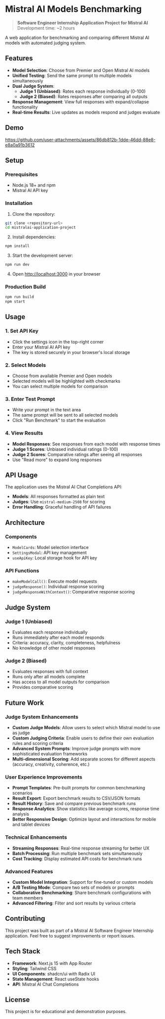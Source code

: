 # Mistral AI Models Benchmarking

> **Software Engineer Internship Application Project for Mistral AI**  
> Development time: ~2 hours

A web application for benchmarking and comparing different Mistral AI models with automated judging system.

## Features

- **Model Selection**: Choose from Premier and Open Mistral AI models
- **Unified Testing**: Send the same prompt to multiple models simultaneously
- **Dual Judge System**:
  - **Judge 1 (Unbiased)**: Rates each response individually (0-100)
  - **Judge 2 (Biased)**: Rates responses after comparing all outputs
- **Response Management**: View full responses with expand/collapse functionality
- **Real-time Results**: Live updates as models respond and judges evaluate

## Demo



https://github.com/user-attachments/assets/86db812b-1dde-46dd-88e8-e8a0a91b3612



## Setup

### Prerequisites

- Node.js 18+ and npm
- Mistral AI API key

### Installation

1. Clone the repository:
```bash
git clone <repository-url>
cd mistralai-application-project
```

2. Install dependencies:
```bash
npm install
```

3. Start the development server:
```bash
npm run dev
```

4. Open [http://localhost:3000](http://localhost:3000) in your browser

### Production Build

```bash
npm run build
npm start
```

## Usage

### 1. Set API Key
- Click the settings icon in the top-right corner
- Enter your Mistral AI API key
- The key is stored securely in your browser's local storage

### 2. Select Models
- Choose from available Premier and Open models
- Selected models will be highlighted with checkmarks
- You can select multiple models for comparison

### 3. Enter Test Prompt
- Write your prompt in the text area
- The same prompt will be sent to all selected models
- Click "Run Benchmark" to start the evaluation

### 4. View Results
- **Model Responses**: See responses from each model with response times
- **Judge 1 Scores**: Unbiased individual ratings (0-100)
- **Judge 2 Scores**: Comparative ratings after seeing all responses
- Use "Read more" to expand long responses

## API Usage

The application uses the Mistral AI Chat Completions API:
- **Models**: All responses formatted as plain text
- **Judges**: Use `mistral-medium-2508` for scoring
- **Error Handling**: Graceful handling of API failures

## Architecture

### Components
- `ModelCards`: Model selection interface
- `SettingsModal`: API key management
- `useApiKey`: Local storage hook for API key

### API Functions
- `makeModelCall()`: Execute model requests
- `judgeResponse()`: Individual response scoring
- `judgeResponseWithContext()`: Comparative response scoring

## Judge System

### Judge 1 (Unbiased)
- Evaluates each response individually
- Runs immediately after each model responds
- Criteria: accuracy, clarity, completeness, helpfulness
- No knowledge of other model responses

### Judge 2 (Biased)
- Evaluates responses with full context
- Runs only after all models complete
- Has access to all model outputs for comparison
- Provides comparative scoring

## Future Work

### Judge System Enhancements
- **Custom Judge Models**: Allow users to select which Mistral model to use as judge
- **Custom Judging Criteria**: Enable users to define their own evaluation rules and scoring criteria
- **Advanced System Prompts**: Improve judge prompts with more sophisticated evaluation frameworks
- **Multi-dimensional Scoring**: Add separate scores for different aspects (accuracy, creativity, coherence, etc.)

### User Experience Improvements
- **Prompt Templates**: Pre-built prompts for common benchmarking scenarios
- **Result Export**: Export benchmark results to CSV/JSON formats
- **Result History**: Save and compare previous benchmark runs
- **Response Analytics**: Show statistics like average scores, response time analysis
- **Better Responsive Design**: Optimize layout and interactions for mobile and tablet devices

### Technical Enhancements
- **Streaming Responses**: Real-time response streaming for better UX
- **Batch Processing**: Run multiple benchmark sets simultaneously
- **Cost Tracking**: Display estimated API costs for benchmark runs

### Advanced Features
- **Custom Model Integration**: Support for fine-tuned or custom models
- **A/B Testing Mode**: Compare two sets of models or prompts
- **Collaborative Benchmarking**: Share benchmark configurations with team members
- **Advanced Filtering**: Filter and sort results by various criteria

## Contributing

This project was built as part of a Mistral AI Software Engineer Internship application. Feel free to suggest improvements or report issues.

## Tech Stack

- **Framework**: Next.js 15 with App Router
- **Styling**: Tailwind CSS
- **UI Components**: shadcn/ui with Radix UI
- **State Management**: React useState hooks
- **API**: Mistral AI Chat Completions

## License

This project is for educational and demonstration purposes.
